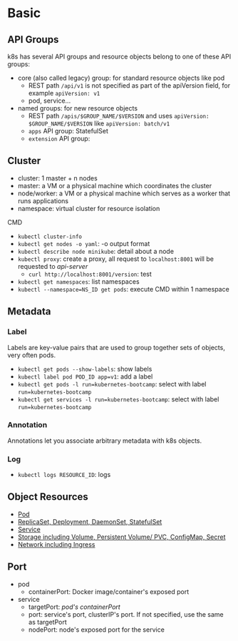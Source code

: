 # Basic
## API Groups
k8s has several API groups and resource objects belong to one of these API groups:
- core (also called legacy) group: for standard resource objects like pod 
  - REST path `/api/v1` is not specified as part of the apiVersion field, for example `apiVersion: v1`
  - pod, service...
- named groups: for new resource objects
  - REST path `/apis/$GROUP_NAME/$VERSION` and uses `apiVersion: $GROUP_NAME/$VERSION`  like `apiVersion: batch/v1`
  - `apps` API group: StatefulSet
  - `extension` API group: 


## Cluster
- cluster: 1 master + n nodes
- master: a VM or a physical machine which coordinates the cluster
- node/worker: a VM or a physical machine which serves as a worker that runs applications
- namespace: virtual cluster for resource isolation

CMD
- `kubectl cluster-info`
- `kubectl get nodes -o yaml`: -o output format
- `kubectl describe node minikube`: detail about a node
- `kubectl proxy`: create a proxy, all request to `localhost:8001` will be requested to *api-server*
  - `curl http://localhost:8001/version`: test
- `kubectl get namespaces`: list namespaces
- `kubectl --namespace=NS_ID get pods`: execute CMD within 1 namespace


## Metadata
### Label
Labels are key-value pairs that are used to group together sets of objects, very often pods.
- `kubectl get pods --show-labels`: show labels
- `kubectl label pod POD_ID app=v1`: add a label
- `kubectl get pods -l run=kubernetes-bootcamp`: select with label `run=kubernetes-bootcamp`
- `kubectl get services -l run=kubernetes-bootcamp`: select with label `run=kubernetes-bootcamp`

### Annotation
Annotations let you associate arbitrary metadata with k8s objects. 


### Log
- `kubectl logs RESOURCE_ID`: logs


## Object Resources
- [Pod](pod/README.md)
- [ReplicaSet, Deployment, DaemonSet, StatefulSet](deployment/README.md)
- [Service](service/README.md)
- [Storage including Volume, Persistent Volume/ PVC, ConfigMap, Secret](storage/README.md)
- [Network including Ingress](network/README.md)


## Port
- pod
  - containerPort: Docker image/container's exposed port
- service
  - targetPort: *pod's containerPort*
  - port: service's port, clusterIP's port. If not specified, use the same as targetPort 
  - nodePort: node's exposed port for the service